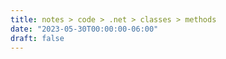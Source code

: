 ```yaml
---
title: notes > code > .net > classes > methods
date: "2023-05-30T00:00:00-06:00"
draft: false
---
```

